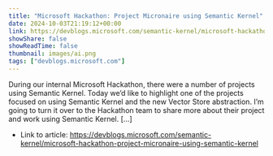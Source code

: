 ```yaml
---
title: "Microsoft Hackathon: Project Micronaire using Semantic Kernel"
date: 2024-10-03T21:19:12+00:00
link: https://devblogs.microsoft.com/semantic-kernel/microsoft-hackathon-project-micronaire-using-semantic-kernel
showShare: false
showReadTime: false
thumbnail: images/ai.png
tags: ["devblogs.microsoft.com"]
---
```

During our internal Microsoft Hackathon, there were a number of projects using Semantic Kernel. Today we’d like to highlight one of the projects focused on using Semantic Kernel and the new Vector Store abstraction. I’m going to turn it over to the Hackathon team to share more about their project and work using Semantic Kernel. […]

- Link to article: https://devblogs.microsoft.com/semantic-kernel/microsoft-hackathon-project-micronaire-using-semantic-kernel